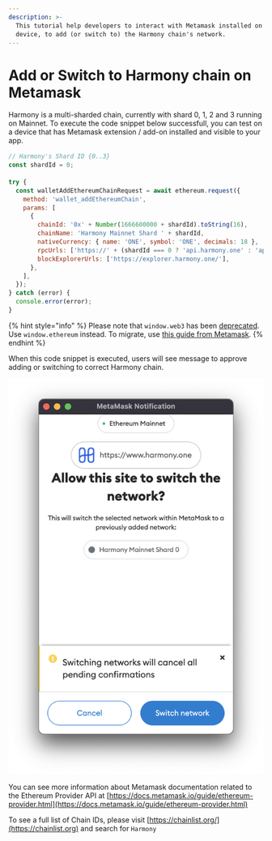 ```yaml
---
description: >-
  This tutorial help developers to interact with Metamask installed on a user's
  device, to add (or switch to) the Harmony chain's network.
---
```


# Add or Switch to Harmony chain on Metamask

Harmony is a multi-sharded chain, currently with shard 0, 1, 2 and 3 running on Mainnet.  To execute the code snippet below successfull, you can test on a device that has Metamask extension / add-on installed and visible to your app.

```javascript
// Harmony's Shard ID {0..3}
const shardId = 0;

try {
  const walletAddEthereumChainRequest = await ethereum.request({
    method: 'wallet_addEthereumChain',
    params: [
      {
        chainId: '0x' + Number(1666600000 + shardId).toString(16),
        chainName: 'Harmony Mainnet Shard ' + shardId,
        nativeCurrency: { name: 'ONE', symbol: 'ONE', decimals: 18 },
        rpcUrls: ['https://' + (shardId === 0 ? 'api.harmony.one' : 'api.s' + shardId + '.t.hmny.io')],
        blockExplorerUrls: ['https://explorer.harmony.one/'],
      },
    ],
  });
} catch (error) {
  console.error(error);
}
```

{% hint style="info" %}
Please note that `window.web3` has been [deprecated](https://docs.metamask.io/guide/provider-migration.html#summary-of-breaking-changes).  Use `window.ethereum` instead.  To migrate, use [this guide from Metamask](https://docs.metamask.io/guide/provider-migration.html#table-of-contents).
{% endhint %}

When this code snippet is executed, users will see message to approve adding or switching to correct Harmony chain.

![Metamask pops up asking to Switch Network to Harmony Mainnet Shard 0](../../../.gitbook/assets/switch.png)

You can see more information about Metamask documentation related to the Ethereum Provider API at [https://docs.metamask.io/guide/ethereum-provider.html](https://docs.metamask.io/guide/ethereum-provider.html)

To see a full list of Chain IDs, please visit [https://chainlist.org/](https://chainlist.org) and search for `Harmony`
